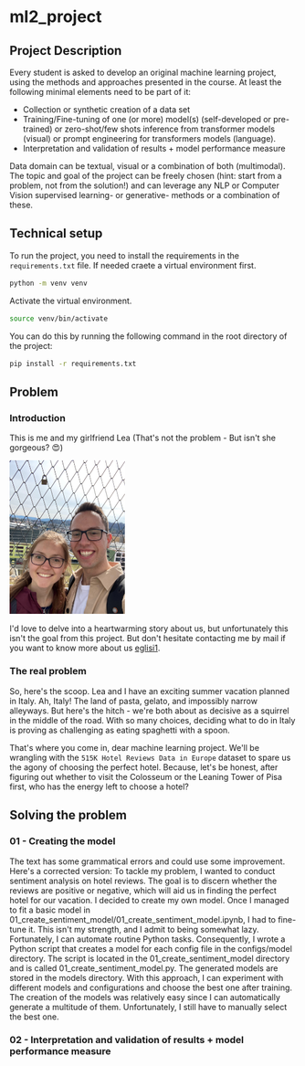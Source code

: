 # ml2_project

## Project Description

Every student is asked to develop an original machine learning project, using the methods and approaches presented in the course. At least the following minimal elements need to be part of it:

* Collection or synthetic creation of a data set
* Training/Fine-tuning of one (or more) model(s) (self-developed or pre-trained) or zero-shot/few shots inference from transformer models (visual) or prompt engineering for transformers models (language).
* Interpretation and validation of results + model performance measure

Data domain can be textual, visual or a combination of both (multimodal). The topic and goal of the project can be freely chosen (hint: start from a problem, not from the solution!) and can leverage any NLP or Computer Vision supervised learning- or generative- methods or a combination of these.

## Technical setup

To run the project, you need to install the requirements in the `requirements.txt` file.
If needed craete a virtual environment first.

```bash
python -m venv venv
```

Activate the virtual environment.

```bash
source venv/bin/activate
```

You can do this by running the following command in the root directory of the project:

```bash
pip install -r requirements.txt
```

## Problem

### Introduction

This is me and my girlfriend Lea (That's not the problem - But isn't she gorgeous? 😍)

<img src="resources/cuteness_overflow.jpeg"  width="40%" height="40%">

I'd love to delve into a heartwarming story about us, but unfortunately this isn't the goal from this project. But don't hesitate contacting me by mail if you want to know more about us [eglisi1](mailto:<eglisi1@students.zhaw.ch>).

### The real problem

So, here's the scoop. Lea and I have an exciting summer vacation planned in Italy. Ah, Italy! The land of pasta, gelato, and impossibly narrow alleyways. But here's the hitch - we're both about as decisive as a squirrel in the middle of the road. With so many choices, deciding what to do in Italy is proving as challenging as eating spaghetti with a spoon.

That's where you come in, dear machine learning project. We'll be wrangling with the `515K Hotel Reviews Data in Europe` dataset to spare us the agony of choosing the perfect hotel. Because, let's be honest, after figuring out whether to visit the Colosseum or the Leaning Tower of Pisa first, who has the energy left to choose a hotel?

## Solving the problem

### 01 - Creating the model

The text has some grammatical errors and could use some improvement. Here's a corrected version:
To tackle my problem, I wanted to conduct sentiment analysis on hotel reviews. The goal is to discern whether the reviews are positive or negative, which will aid us in finding the perfect hotel for our vacation.
I decided to create my own model. Once I managed to fit a basic model in 01_create_sentiment_model/01_create_sentiment_model.ipynb, I had to fine-tune it. This isn't my strength, and I admit to being somewhat lazy. Fortunately, I can automate routine Python tasks.
Consequently, I wrote a Python script that creates a model for each config file in the configs/model directory. The script is located in the 01_create_sentiment_model directory and is called 01_create_sentiment_model.py. The generated models are stored in the models directory.
With this approach, I can experiment with different models and configurations and choose the best one after training. The creation of the models was relatively easy since I can automatically generate a multitude of them. Unfortunately, I still have to manually select the best one.

### 02 - Interpretation and validation of results + model performance measure

